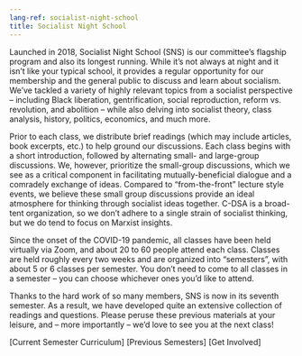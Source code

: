 ```yaml
---
lang-ref: socialist-night-school
title: Socialist Night School
---
```


Launched in 2018, Socialist Night School (SNS) is our committee’s flagship program and also its longest running. While it’s not always at night and it isn’t like your typical school, it provides a regular opportunity for our membership and the general public to discuss and learn about socialism. We’ve tackled a variety of highly relevant topics from a socialist perspective – including Black liberation, gentrification, social reproduction, reform vs. revolution, and abolition – while also delving into socialist theory, class analysis, history, politics, economics, and much more.

Prior to each class, we distribute brief readings (which may include articles, book excerpts, etc.) to help ground our discussions. Each class begins with a short introduction, followed by alternating small- and large-group discussions. We, however, prioritize the small-group discussions, which we see as a critical component in facilitating mutually-beneficial dialogue and a comradely exchange of ideas. Compared to “from-the-front” lecture style events, we believe these small group discussions provide an ideal atmosphere for thinking through socialist ideas together. C-DSA is a broad-tent organization, so we don’t adhere to a single strain of socialist thinking, but we do tend to focus on Marxist insights.

Since the onset of the COVID-19 pandemic, all classes have been held virtually via Zoom, and about 20 to 60 people attend each class. Classes are held roughly every two weeks and are organized into “semesters”, with about 5 or 6 classes per semester. You don’t need to come to all classes in a semester – you can choose whichever ones you’d like to attend.

Thanks to the hard work of so many members, SNS is now in its seventh semester. As a result, we have developed quite an extensive collection of readings and questions. Please peruse these previous materials at your leisure, and – more importantly – we’d love to see you at the next class!

[Current Semester Curriculum] [Previous Semesters] [Get Involved]
